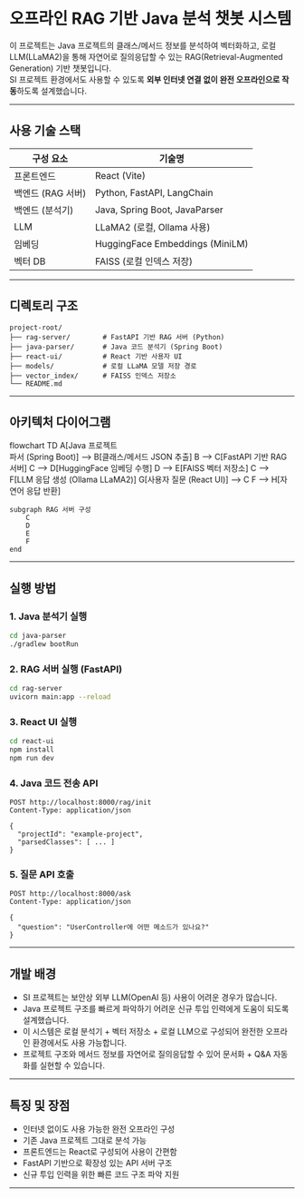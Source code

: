 # 오프라인 RAG 기반 Java 분석 챗봇 시스템

이 프로젝트는 Java 프로젝트의 클래스/메서드 정보를 분석하여 벡터화하고, 로컬 LLM(LLaMA2)을 통해 자연어로 질의응답할 수 있는 RAG(Retrieval-Augmented Generation) 기반 챗봇입니다.  
SI 프로젝트 환경에서도 사용할 수 있도록 **외부 인터넷 연결 없이 완전 오프라인으로 작동**하도록 설계했습니다.

---

## 사용 기술 스택

| 구성 요소         | 기술명                                  |
|------------------|------------------------------------------|
| 프론트엔드       | React (Vite)                             |
| 백엔드 (RAG 서버) | Python, FastAPI, LangChain               |
| 백엔드 (분석기)   | Java, Spring Boot, JavaParser            |
| LLM              | LLaMA2 (로컬, Ollama 사용)               |
| 임베딩           | HuggingFace Embeddings (MiniLM)          |
| 벡터 DB          | FAISS (로컬 인덱스 저장)                |

---

## 디렉토리 구조

```
project-root/
├── rag-server/        # FastAPI 기반 RAG 서버 (Python)
├── java-parser/       # Java 코드 분석기 (Spring Boot)
├── react-ui/          # React 기반 사용자 UI
├── models/            # 로컬 LLaMA 모델 저장 경로
├── vector_index/      # FAISS 인덱스 저장소
└── README.md
```

---

## 아키텍처 다이어그램

flowchart TD
    A[Java 프로젝트<br>파서 (Spring Boot)] --> B[클래스/메서드 JSON 추출]
    B --> C[FastAPI 기반 RAG 서버]
    C --> D[HuggingFace 임베딩 수행]
    D --> E[FAISS 벡터 저장소]
    C --> F[LLM 응답 생성 (Ollama LLaMA2)]
    G[사용자 질문 (React UI)] --> C
    F --> H[자연어 응답 반환]

    subgraph RAG 서버 구성
        C
        D
        E
        F
    end

---

## 실행 방법

### 1. Java 분석기 실행

```bash
cd java-parser
./gradlew bootRun
```

### 2. RAG 서버 실행 (FastAPI)

```bash
cd rag-server
uvicorn main:app --reload
```

### 3. React UI 실행

```bash
cd react-ui
npm install
npm run dev
```

### 4. Java 코드 전송 API

```http
POST http://localhost:8000/rag/init
Content-Type: application/json

{
  "projectId": "example-project",
  "parsedClasses": [ ... ]
}
```

### 5. 질문 API 호출

```http
POST http://localhost:8000/ask
Content-Type: application/json

{
  "question": "UserController에 어떤 메소드가 있나요?"
}
```

---

## 개발 배경

- SI 프로젝트는 보안상 외부 LLM(OpenAI 등) 사용이 어려운 경우가 많습니다.
- Java 프로젝트 구조를 빠르게 파악하기 어려운 신규 투입 인력에게 도움이 되도록 설계했습니다.
- 이 시스템은 로컬 분석기 + 벡터 저장소 + 로컬 LLM으로 구성되어 완전한 오프라인 환경에서도 사용 가능합니다.
- 프로젝트 구조와 메서드 정보를 자연어로 질의응답할 수 있어 문서화 + Q&A 자동화를 실현할 수 있습니다.

---

## 특징 및 장점

- 인터넷 없이도 사용 가능한 완전 오프라인 구성
- 기존 Java 프로젝트 그대로 분석 가능
- 프론트엔드는 React로 구성되어 사용이 간편함
- FastAPI 기반으로 확장성 있는 API 서버 구조
- 신규 투입 인력을 위한 빠른 코드 구조 파악 지원

---
